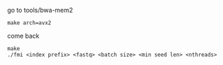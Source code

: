 go to tools/bwa-mem2

```shell
make arch=avx2
```

come back

```shell
make
./fmi <index prefix> <fastq> <batch size> <min seed len> <nthreads>
```
